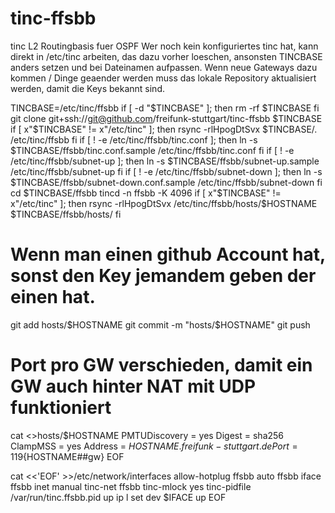 # tinc-ffsbb
tinc L2 Routingbasis fuer OSPF
Wer noch kein konfiguriertes tinc hat, kann direkt in /etc/tinc arbeiten, das dazu vorher loeschen, ansonsten TINCBASE anders setzen und bei Dateinamen aufpassen.
Wenn neue Gateways dazu kommen / Dinge geaender werden muss das lokale Repository  aktualisiert werden, damit die Keys bekannt sind.

TINCBASE=/etc/tinc/ffsbb
if [ -d "$TINCBASE" ]; then
    rm -rf $TINCBASE
fi
git clone git+ssh://git@github.com/freifunk-stuttgart/tinc-ffsbb $TINCBASE
if [ x"$TINCBASE" != x"/etc/tinc" ]; then
    rsync -rlHpogDtSvx $TINCBASE/. /etc/tinc/ffsbb
fi
if [ ! -e /etc/tinc/ffsbb/tinc.conf ]; then
    ln -s $TINCBASE/ffsbb/tinc.conf.sample /etc/tinc/ffsbb/tinc.conf
fi
if [ ! -e /etc/tinc/ffsbb/subnet-up ]; then
    ln -s $TINCBASE/ffsbb/subnet-up.sample /etc/tinc/ffsbb/subnet-up
fi
if [ ! -e /etc/tinc/ffsbb/subnet-down ]; then
    ln -s $TINCBASE/ffsbb/subnet-down.conf.sample /etc/tinc/ffsbb/subnet-down
fi
cd $TINCBASE/ffsbb
tincd -n ffsbb -K 4096
if [ x"$TINCBASE" != x"/etc/tinc" ]; then
    rsync -rlHpogDtSvx /etc/tinc/ffsbb/hosts/$HOSTNAME  $TINCBASE/ffsbb/hosts/
fi
 # Wenn man einen github Account hat, sonst den Key jemandem geben der einen hat.
git add hosts/$HOSTNAME
git commit -m "hosts/$HOSTNAME"
git push
 # Port pro GW verschieden, damit ein GW auch hinter NAT mit UDP funktioniert
cat <<EOF >>hosts/$HOSTNAME
PMTUDiscovery = yes
Digest = sha256
ClampMSS = yes
Address = $HOSTNAME.freifunk-stuttgart.de
Port = 119${HOSTNAME##gw}
EOF

cat <<'EOF' >>/etc/network/interfaces
allow-hotplug ffsbb
auto ffsbb
iface ffsbb inet manual
    tinc-net ffsbb
    tinc-mlock yes
    tinc-pidfile /var/run/tinc.ffsbb.pid
    up ip l set dev $IFACE up
EOF
